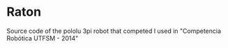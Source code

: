 # Raton
Source code of the pololu 3pi robot that competed I used in "Competencia Robótica UTFSM - 2014" 